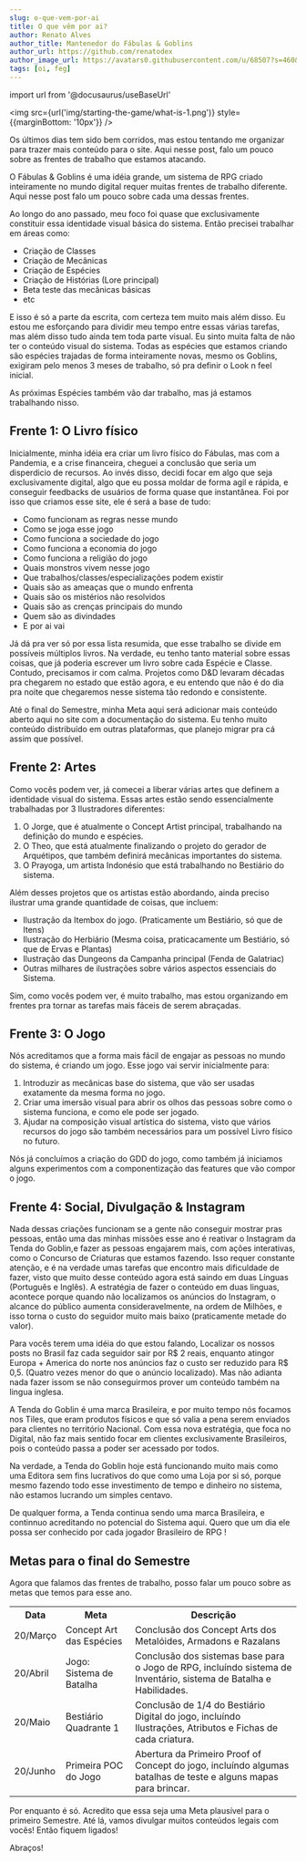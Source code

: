 ```yaml
---
slug: o-que-vem-por-ai
title: O que vêm por ai?
author: Renato Alves
author_title: Mantenedor do Fábulas & Goblins
author_url: https://github.com/renatodex
author_image_url: https://avatars0.githubusercontent.com/u/68507?s=460&u=95d10c53f35b998aaba7879177886ff03d7f357b&v=4
tags: [oi, feg]
---
```

import url from '@docusaurus/useBaseUrl'

<img src={url('img/starting-the-game/what-is-1.png')} style={{marginBottom: '10px'}} />

Os últimos dias tem sido bem corridos, mas estou tentando me organizar para trazer mais conteúdo para o site.
Aqui nesse post, falo um pouco sobre as frentes de trabalho que estamos atacando.

<!--truncate-->

O Fábulas & Goblins é uma idéia grande, um sistema de RPG criado inteiramente no mundo digital requer muitas frentes de trabalho diferente.
Aqui nesse post falo um pouco sobre cada uma dessas frentes.

Ao longo do ano passado, meu foco foi quase que exclusivamente constituir essa identidade visual básica do sistema.
Então precisei trabalhar em áreas como:

- Criação de Classes
- Criação de Mecânicas
- Criação de Espécies
- Criação de Histórias (Lore principal)
- Beta teste das mecânicas básicas
- etc

E isso é só a parte da escrita, com certeza tem muito mais além disso.
Eu estou me esforçando para dividir meu tempo entre essas várias tarefas, mas além disso tudo ainda tem toda parte visual.
Eu sinto muita falta de não ter o conteúdo visual do sistema. Todas as espécies que estamos criando são espécies trajadas de forma inteiramente novas, mesmo os Goblins, exigiram pelo menos 3 meses de trabalho, só pra definir o Look n feel inicial.

As próximas Espécies também vão dar trabalho, mas já estamos trabalhando nisso.

## Frente 1: O Livro físico

Inicialmente, minha idéia era criar um livro físico do Fábulas, mas com a Pandemia, e a crise financeira, cheguei a conclusão que seria um disperdicio de recursos.
Ao invés disso, decidi focar em algo que seja exclusivamente digital, algo que eu possa moldar de forma agil e rápida, e conseguir feedbacks de usuários de forma quase que instantânea.
Foi por isso que criamos esse site, ele é será a base de tudo: 
- Como funcionam as regras nesse mundo
- Como se joga esse jogo
- Como funciona a sociedade do jogo
- Como funciona a economia do jogo
- Como funciona a religião do jogo
- Quais monstros vivem nesse jogo
- Que trabalhos/classes/especializações podem existir
- Quais são as ameaças que o mundo enfrenta
- Quais são os mistérios não resolvidos
- Quais são as crenças principais do mundo
- Quem são as divindades
- E por ai vai

Já dá pra ver só por essa lista resumida, que esse trabalho se divide em possíveis múltiplos livros. Na verdade, eu tenho tanto material sobre essas coisas, que já poderia escrever um livro sobre cada Espécie e Classe.
Contudo, precisamos ir com calma. Projetos como D&D levaram décadas pra chegarem no estado que estão agora, e eu entendo que não é do dia pra noite que chegaremos nesse sistema tão redondo e consistente.

Até o final do Semestre, minha Meta aqui será adicionar mais conteúdo aberto aqui no site com a documentação do sistema.
Eu tenho muito conteúdo distribuído em outras plataformas, que planejo migrar pra cá assim que possível.

## Frente 2: Artes

Como vocês podem ver, já comecei a liberar várias artes que definem a identidade visual do sistema. 
Essas artes estão sendo essencialmente trabalhadas por 3 Ilustradores diferentes:

1. O Jorge, que é atualmente o Concept Artist principal, trabalhando na definição do mundo e espécies.
2. O Theo, que está atualmente finalizando o projeto do gerador de Arquétipos, que também definirá mecânicas importantes do sistema.
3. O Prayoga, um artista Indonésio que está trabalhando no Bestiário do sistema.

Além desses projetos que os artistas estão abordando, ainda preciso ilustrar uma grande quantidade de coisas, que incluem:
- Ilustração da Itembox do jogo. (Praticamente um Bestiário, só que de Itens)
- Ilustração do Herbiário (Mesma coisa, praticacamente um Bestiário, só que de Ervas e Plantas)
- Ilustração das Dungeons da Campanha principal (Fenda de Galatriac)
- Outras milhares de ilustrações sobre vários aspectos essenciais do Sistema.

Sim, como vocês podem ver, é muito trabalho, mas estou organizando em frentes pra tornar as tarefas mais fáceis de serem abraçadas.

## Frente 3: O Jogo

Nós acreditamos que a forma mais fácil de engajar as pessoas no mundo do sistema, é criando um jogo.
Esse jogo vai servir inicialmente para:

1. Introduzir as mecânicas base do sistema, que vão ser usadas exatamente da mesma forma no jogo.
2. Criar uma imersão visual para abrir os olhos das pessoas sobre como o sistema funciona, e como ele pode ser jogado.
3. Ajudar na composição visual artística do sistema, visto que vários recursos do jogo são também necessários para um possível Livro físico no futuro.

Nós já concluímos a criação do GDD do jogo, como também já iniciamos alguns experimentos com a componentização das features que vão compor o jogo.

## Frente 4: Social, Divulgação & Instagram

Nada dessas criações funcionam se a gente não conseguir mostrar pras pessoas, então uma das minhas missões esse ano é reativar o Instagram da Tenda do Goblin,e fazer as pessoas engajarem mais, com ações interativas, como o Concurso de Criaturas que estamos fazendo.
Isso requer constante atenção, e é na verdade umas tarefas que encontro mais dificuldade de fazer, visto que muito desse conteúdo agora está saindo em duas Línguas (Português e Inglês).
A estratégia de fazer o conteúdo em duas linguas, acontece porque quando não localizamos os anúncios do Instagram, o alcance do público aumenta consideravelmente, na ordem de Milhões, e isso torna o custo do seguidor muito mais baixo (praticamente metade do valor).

Para vocês terem uma idéia do que estou falando, Localizar os nossos posts no Brasil faz cada seguidor sair por R$ 2 reais, enquanto atingor Europa + America do norte nos anúncios faz o custo ser reduzido para R$ 0,5. (Quatro vezes menor do que o anúncio localizado).
Mas não adianta nada fazer issom se não conseguirmos prover um conteúdo também na lingua inglesa.

A Tenda do Goblin é uma marca Brasileira, e por muito tempo nós focamos nos Tiles, que eram produtos físicos e que só valia a pena serem enviados para clientes no território Nacional.
Com essa nova estratégia, que foca no Digital, não faz mais sentido focar em clientes exclusivamente Brasileiros, pois o conteúdo passa a poder ser acessado por todos.

Na verdade, a Tenda do Goblin hoje está funcionando muito mais como uma Editora sem fins lucrativos do que como uma Loja por si só, porque mesmo fazendo todo esse investimento de tempo e dinheiro no sistema, não estamos lucrando um simples centavo.

De qualquer forma, a Tenda continua sendo uma marca Brasileira, e continnuo acreditando no potencial do Sistema aqui. 
Quero que um dia ele possa ser conhecido por cada jogador Brasileiro de RPG !

## Metas para o final do Semestre

Agora que falamos das frentes de trabalho, posso falar um pouco sobre as metas que temos para esse ano.

<table>
<tr>
<th>Data</th>
<th>Meta</th>
<th>Descrição</th>
</tr>
<tr>
<td>20/Março</td>
<td>Concept Art das Espécies</td>
<td>Conclusão dos Concept Arts dos Metalóides, Armadons e Razalans</td>
</tr>
<tr>
<td>20/Abril</td>
<td>Jogo: Sistema de Batalha</td>
<td>Conclusão dos sistemas base para o Jogo de RPG, incluíndo sistema de Inventário, sistema de Batalha e Habilidades.</td>
</tr>
<tr>
<td>20/Maio</td>
<td>Bestiário Quadrante 1</td>
<td>Conclusão de 1/4 do Bestiário Digital do jogo, incluíndo Ilustrações, Atributos e Fichas de cada criatura.</td>
</tr>
<tr>
<td>20/Junho</td>
<td>Primeira POC do Jogo</td>
<td>Abertura da Primeiro Proof of Concept do jogo, incluíndo algumas batalhas de teste e alguns mapas para brincar.</td>
</tr>
</table>

Por enquanto é só. Acredito que essa seja uma Meta plausível para o primeiro Semestre. 
Até lá, vamos divulgar muitos conteúdos legais com vocês! 
Então fiquem ligados!

Abraços!
